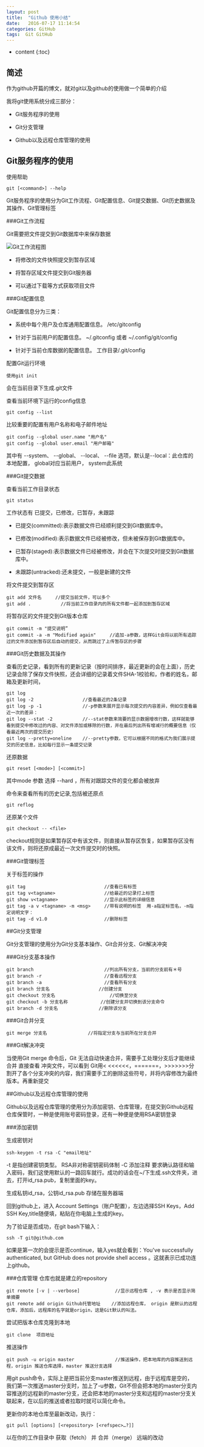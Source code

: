 ```yaml
---
layout: post
title:  "Github 使用小结"
date:   2016-07-17 11:14:54
categories: GitHub
tags:  Git GitHub
---
```


* content
{:toc}

## 简述

作为github开篇的博文，就对git以及github的使用做一个简单的介绍

我将git使用系统分成三部分：

* Git服务程序的使用

* Git分支管理
						   
* Github以及远程仓库管理的使用


## Git服务程序的使用

使用帮助

```
git [<command>] --help
```

Git服务程序的使用分为Git工作流程、Git配置信息、Git提交数据、Git历史数据及其操作、Git管理标签

###Git工作流程

Git需要把文件提交到Git数据库中来保存数据

![Git工作流程图](../img/2016-07-13-Git的工作流程图.jpg)

* 将修改的文件快照提交到暂存区域

* 将暂存区域文件提交到Git服务器

* 可以通过下载等方式获取项目文件


###Git配置信息

Git配置信息分为三类：

* 系统中每个用户及仓库通用配置信息。					/etc/gitconfig

* 针对于当前用户的配置信息。 							~/.gitconfig 或者 ~/.config/git/config

* 针对于当前仓库数据的配置信息。						工作目录/.git/config

配置Git运行环境

```
使用git init
```

会在当前目录下生成.git文件


查看当前环境下运行的config信息

```
git config --list
```

比较重要的配置有用户名称和电子邮件地址

```
git config --global user.name "用户名"
git config --global user.email "用户邮箱"
```

其中有 --system、 --global、 --local、 --file <filename> 选项，默认是--local：此仓库的本地配置， global对应当前用户， system此系统

###Git提交数据

查看当前工作目录状态

```
git status
```

工作状态有 已提交，已修改，已暂存，未跟踪

* 已提交(committed):表示数据文件已经顺利提交到Git数据库中。

* 已修改(modified):表示数据文件已经被修改，但未被保存到Git数据库中。

* 已暂存(staged):表示数据文件已经被修改，并会在下次提交时提交到Git数据库中。

* 未跟踪(untracked):还未提交，一般是新建的文件

将文件提交到暂存区

```
git add 文件名		//提交当前文件，可以多个
git add .           //将当前工作目录内的所有文件都一起添加到暂存区域
```

将暂存区的文件提交到Git版本仓库

```
git commit -m "提交说明”
git commit -a -m "Modified again"     //追加-a参数，这样Git会将以前所有追踪过的文件添加到暂存区后自动的提交，从而跳过了上传暂存区的步骤
```

###Git历史数据及其操作

查看历史记录，看到所有的更新记录（按时间排序，最近更新的会在上面），历史记录会除了保存文件快照，还会详细的记录着文件SHA-1校验和，作者的姓名，邮箱及更新时间，

```
git log
git log -2        			//查看最近的2条记录
git log -p -1    			//-p参数来展开显示每次提交的内容差异，例如仅查看最近一次的差异：
git log --stat -2 			//--stat参数来简要的显示数据增改行数，这样就能够看到提交中修改过的内容、对文件添加或移除的行数，并在最后列出所有增减行的概要信息（仅看最近两次的提交历史）
git log --pretty=oneline  	//--pretty参数，它可以根据不同的格式为我们展示提交的历史信息，比如每行显示一条提交记录

```


还原数据

```
git reset [<mode>] [<commit>] 
```
其中mode 参数 选择 --hard ，所有对跟踪文件的变化都会被放弃


命令来查看所有的历史记录,包括被还原点

```
git reflog
```

还原某个文件
```
git checkout -- <file>
```
checkout规则是如果暂存区中有该文件，则直接从暂存区恢复，如果暂存区没有该文件，则将还原成最近一次文件提交时的快照。


###Git管理标签

关于标签的操作
```
git tag 							//查看已有标签
git tag v<tagname>					//给最近的记录打上标签
git show v<tagname>					//显示此标签的详细信息
git tag -a v <tagname> -m <msg>   	//带有说明的标签  用-a指定标签名，-m指定说明文字：
git tag -d v1.0   					//删除标签
```


##Git分支管理

Git分支管理的使用分为Git分支基本操作、Git合并分支、Git解决冲突

###Git分支基本操作

```
git branch							//列出所有分支，当前的分支前有＊号
git branch -r 						//查看远程分支
git branch -a 						//查看所有分支
git branch 分支名					//创建分支
git checkout 分支名					//切换至分支
git checkout -b 分支名称			//创建分支并切换到该分支命令
git branch -d 分支名				//删除该分支
```

###Git合并分支

```
git merge 分支名				//将指定分支与当前所在分支合并
```

###Git解决冲突

当使用Git merge 命令后，Git 无法自动快速合并，需要手工处理分支后才能继续合并
直接查看 冲突文件，可以看到 Git用< <<<<<<，=======，>>>>>>>分割开了各个分支冲突的内容，我们需要手工的删除这些符号，并将内容修改为最终版本。再重新提交


##Github以及远程仓库管理的使用

Github以及远程仓库管理的使用分为添加密钥、仓库管理，在提交到Github远程仓库保管时，一种是使用账号密码登录，还有一种便是使用RSA密钥登录

###添加密钥

生成密钥对
```
ssh-keygen -t rsa -C "email地址"
```
-t 是指创建密钥类型。 RSA非对称密钥密码体制
-C 添加注释
要求确认路径和输入密码，我们这使用默认的一路回车就行。成功的话会在~/下生成.ssh文件夹，进去，打开id_rsa.pub，复制里面的key。

生成私钥id_rsa，公钥id_rsa.pub  存储在服务器端

回到github上，进入 Account Settings（账户配置），左边选择SSH Keys，Add SSH Key,title随便填，粘贴在你电脑上生成的key。

为了验证是否成功，在git bash下输入：

```
ssh -T git@github.com
```

如果是第一次的会提示是否continue，输入yes就会看到：You've successfully authenticated, but GitHub does not provide shell access 。这就表示已成功连上github。


###仓库管理
仓库也就是建立的repository

```
git remote [-v | --verbose]				//显示远程仓库 , -v 表示是否显示简单摘要
git remote add origin Github托管地址	//添加远程仓库， origin 是默认的远程仓库，添加后，远程库的名字就是origin，这是Git默认的叫法。 
```


尝试把版本仓库克隆到本地
```
git clone  项目地址
```

推送操作
```
git push -u origin master				//推送操作，把本地库的内容推送到远程，origin 推送仓库选择，master 推送分支选择
```
用git push命令，实际上是把当前分支master推送到远程，由于远程库是空的，我们第一次推送master分支时，加上了-u参数，Git不但会把本地的master分支内容推送的远程新的master分支，还会把本地的master分支和远程的master分支关联起来，在以后的推送或者拉取时就可以简化命令。

更新你的本地仓库至最新改动，执行：
```
git pull [options] [<repository> [<refspec>…?]]
```
以在你的工作目录中 获取（fetch） 并 合并（merge） 远端的改动

